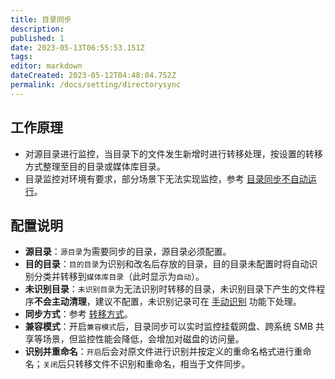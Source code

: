 ```yaml
---
title: 目录同步
description:
published: 1
date: 2023-05-13T06:55:53.151Z
tags:
editor: markdown
dateCreated: 2023-05-12T04:48:04.752Z
permalink: /docs/setting/directorysync
---
```


## 工作原理

- 对源目录进行监控，当目录下的文件发生新增时进行转移处理，按设置的转移方式整理至目的目录或媒体库目录。
- 目录监控对环境有要求，部分场景下无法实现监控，参考 [目录同步不自动运行](/docs/start/problem/#目录同步不自动运行)。

## 配置说明

- **源目录**：`源目录`为需要同步的目录，源目录必须配置。
- **目的目录**：`目的目录`为识别和改名后存放的目录，目的目录未配置时将自动识别分类并转移到`媒体库目录`（此时显示为`自动`）。
- **未识别目录**：`未识别目录`为无法识别时转移的目录，未识别目录下产生的文件程序**不会主动清理**，建议不配置，未识别记录可在 [手动识别](/docs/use/media_manage/#手动识别) 功能下处理。
- **同步方式**：参考 [转移方式](/docs/other/glossary/#转移方式)。
- **兼容模式**：开启`兼容模式`后，目录同步可以实时监控挂载网盘、跨系统 SMB 共享等场景，但监控性能会降低，会增加对磁盘的访问量。
- **识别并重命名**：`开启`后会对原文件进行识别并按定义的重命名格式进行重命名；`关闭`后只转移文件不识别和重命名，相当于文件同步。
